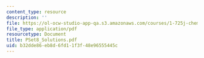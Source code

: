 ```yaml
---
content_type: resource
description: ''
file: https://ol-ocw-studio-app-qa.s3.amazonaws.com/courses/1-725j-chemicals-in-the-environment-fate-and-transport-fall-2004/b32dde86eb8d6fd11f3f48e96555445c_PSet8_Solutions.pdf
file_type: application/pdf
resourcetype: Document
title: PSet8_Solutions.pdf
uid: b32dde86-eb8d-6fd1-1f3f-48e96555445c
---
```

